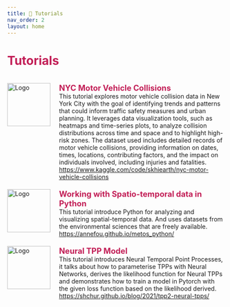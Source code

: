 ```yaml
---
title: 🔴 Tutorials
nav_order: 2
layout: home
---
```


<h1 style="color:rgb(194 30 86);">Tutorials</h1>
<br>

<div style="max-width: 100%;">
  <!-- START -->
<div style="display: flex; justify-content: space-between; align-items: stretch; margin-bottom: 20px;">
    <div style="display: flex; align-items: stretch;">
      <img src="assets/image/nyc_motor_vehicle_collisions_.jpg" alt="Logo" style="width: 100px; height: 100px; margin-right: 20px;">
      <div style="flex-grow: 1; display: flex; flex-direction: column; justify-content: space-between;">
        <p style="margin: 0; color: rgb(194 30 86); font-size: 1.3em; font-weight: bold;">NYC Motor Vehicle Collisions </p>
        <p style="margin: 0;">This tutorial explores motor vehicle collision data in New York City with the goal of identifying trends and patterns that could inform traffic safety measures and urban planning. It leverages data visualization tools, such as heatmaps and time-series plots, to analyze collision distributions across time and space and to highlight high-risk zones. The dataset used includes detailed records of motor vehicle collisions, providing information on dates, times, locations, contributing factors, and the impact on individuals involved, including injuries and fatalities.</p>
        <p style="margin: 0;"><a href="https://www.kaggle.com/code/skhiearth/nyc-motor-vehicle-collisions"><i class="fa-regular fa-file-pdf"></i>https://www.kaggle.com/code/skhiearth/nyc-motor-vehicle-collisions</a> </p>
      </div>
    </div>
    <!-- <div style="color: lightgray; align-self: flex-start; margin-left: 10px; white-space: nowrap; font-size: 200%;">2022</div>  -->
  </div>

<div style="display: flex; justify-content: space-between; align-items: stretch; margin-bottom: 20px;">
    <div style="display: flex; align-items: stretch;">
      <img src="assets/image/working_with_spatio-temporal_data_in_python.jpg" alt="Logo" style="width: 100px; height: 100px; margin-right: 20px;">
      <div style="flex-grow: 1; display: flex; flex-direction: column; justify-content: space-between;">
        <p style="margin: 0; color: rgb(194 30 86); font-size: 1.3em; font-weight: bold;">Working with Spatio-temporal data in Python</p>
        <p style="margin: 0;">This tutorial introduce Python for analyzing and visualizing spatial-temporal data. And uses datasets from the environmental sciences that are freely available.</p>
        <p style="margin: 0;"><a href="https://annefou.github.io/metos_python/"><i class="fa-regular fa-file-pdf"></i>https://annefou.github.io/metos_python/</a> </p>
      </div>
    </div>
    <!-- <div style="color: lightgray; align-self: flex-start; margin-left: 10px; white-space: nowrap; font-size: 200%;">2022</div>  -->
  </div>

<div style="display: flex; justify-content: space-between; align-items: stretch; margin-bottom: 20px;">
    <div style="display: flex; align-items: stretch;">
      <img src="assets/image/neural_tpp_model.jpg" alt="Logo" style="width: 100px; height: 100px; margin-right: 20px;">
      <div style="flex-grow: 1; display: flex; flex-direction: column; justify-content: space-between;">
        <p style="margin: 0; color: rgb(194 30 86); font-size: 1.3em; font-weight: bold;">Neural TPP Model</p>
        <p style="margin: 0;">This tutorial introduces Neural Temporal Point Processes, it talks about how to parameterise TPPs with Neural Networks, derives the likelihood function for Neural TPPs and demonstrates how to train a model in Pytorch with the given loss function based on the likelihood derived. </p>
        <p style="margin: 0;"><a href="https://shchur.github.io/blog/2021/tpp2-neural-tpps/"><i class="fa-regular fa-file-pdf"></i>https://shchur.github.io/blog/2021/tpp2-neural-tpps/</a> </p>
      </div>
    </div>
    <!-- <div style="color: lightgray; align-self: flex-start; margin-left: 10px; white-space: nowrap; font-size: 200%;">2022</div>  -->
  </div>
<!-- STOP -->
</div>
